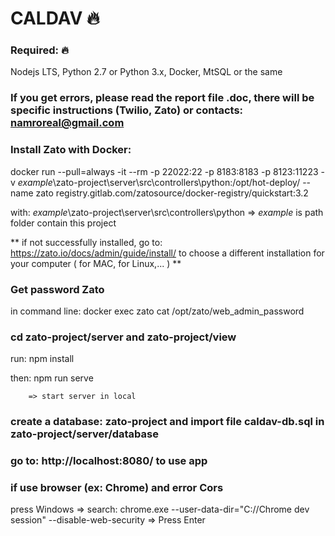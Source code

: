# CALDAV :fire:

### Required: :fire:
Nodejs LTS, Python 2.7 or Python 3.x, Docker, MtSQL or the same

### If you get errors, please read the report file .doc, there will be specific instructions (Twilio, Zato) or contacts: namroreal@gmail.com

### Install Zato with Docker:

docker run --pull=always -it --rm -p 22022:22 -p 8183:8183 -p 8123:11223 -v _example_\zato-project\server\src\controllers\python:/opt/hot-deploy/ --name zato registry.gitlab.com/zatosource/docker-registry/quickstart:3.2

with: _example_\zato-project\server\src\controllers\python => _example_ is path folder contain this project

** if not successfully installed, go to: https://zato.io/docs/admin/guide/install/ to choose a different installation for your computer ( for MAC, for Linux,... ) **

### Get password Zato

in command line: docker exec zato cat /opt/zato/web_admin_password

### cd zato-project/server and zato-project/view

run:    npm install

then:   npm run serve

        => start server in local


### create a database: zato-project and import file caldav-db.sql in zato-project/server/database

### go to: http://localhost:8080/ to use app


### if use browser (ex: Chrome) and error Cors

press Windows => search: chrome.exe --user-data-dir="C://Chrome dev session" --disable-web-security => Press Enter
